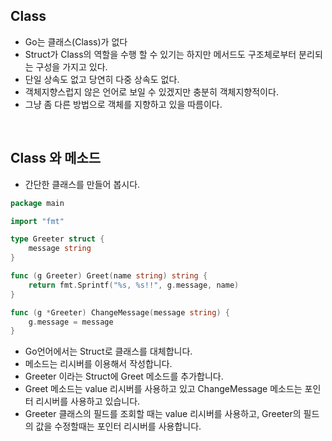 ## Class
* Go는 클래스(Class)가 없다 
* Struct가 Class의 역할을 수행 할 수 있기는 하지만 메서드도 구조체로부터 분리되는 구성을 가지고 있다. 
* 단일 상속도 없고 당연히 다중 상속도 없다. 
* 객체지향스럽지 않은 언어로 보일 수 있겠지만 충분히 객체지향적이다. 
* 그냥 좀 다른 방법으로 객체를 지향하고 있을 따름이다.

<br />

## Class 와 메소드
* 간단한 클래스를 만들어 봅시다.
```go
package main

import "fmt"

type Greeter struct {
	message string
}

func (g Greeter) Greet(name string) string {
	return fmt.Sprintf("%s, %s!!", g.message, name)
}

func (g *Greeter) ChangeMessage(message string) {
	g.message = message
}
```
* Go언어에서는 Struct로 클래스를 대체합니다. 
* 메소드는 리시버를 이용해서 작성합니다.
* Greeter 이라는 Struct에 Greet 메소드를 추가합니다.
* Greet 메소드는 value 리시버를 사용하고 있고 ChangeMessage 메소드는 포인터 리시버를 사용하고 있습니다.
* Greeter 클래스의 필드를 조회할 때는 value 리시버를 사용하고, Greeter의 필드의 값을 수정할때는 포인터 리시버를 사용합니다.


